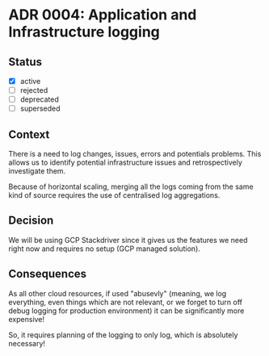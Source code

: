 # ADR 0004: Application and Infrastructure logging

## Status

- [x] active
- [ ] rejected
- [ ] deprecated
- [ ] superseded

## Context

There is a need to log changes, issues, errors and potentials problems. This allows us to identify potential infrastructure issues and retrospectively investigate them.

Because of horizontal scaling, merging all the logs coming from the same kind of source requires the use of centralised log aggregations.

## Decision

We will be using GCP Stackdriver since it gives us the features we need right now and requires no setup (GCP managed solution).

## Consequences

As all other cloud resources, if used "abusevly" (meaning, we log everything, even things which are not relevant, or we forget to turn off debug logging for production environment) it can be significantly more expensive!

So, it requires planning of the logging to only log, which is absolutely necessary!

